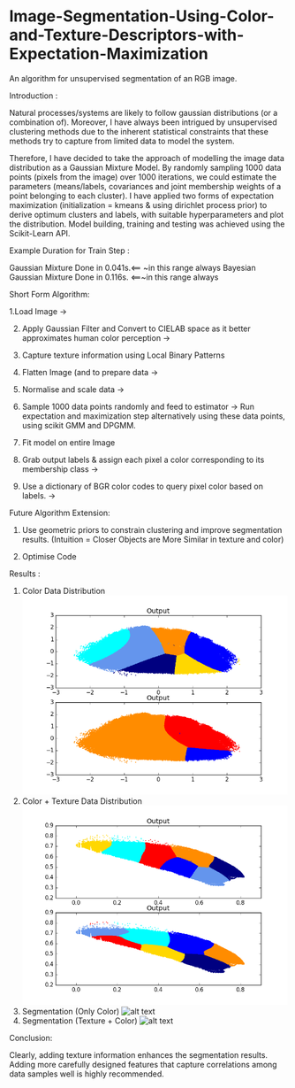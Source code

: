 # Image-Segmentation-Using-Color-and-Texture-Descriptors-with-Expectation-Maximization
An algorithm for unsupervised segmentation of an RGB image.

Introduction :

Natural processes/systems are likely to follow gaussian distributions (or a combination of). Moreover, I have always been intrigued by unsupervised clustering methods due to the inherent statistical constraints that these methods try to capture from limited data to model the system.

Therefore, I have decided to take the approach of modelling the image data distribution as a Gaussian Mixture Model. By randomly sampling 1000 data points (pixels from the image) over 1000 iterations, we could estimate the parameters (means/labels, covariances and joint membership weights of a point belonging to each cluster). I have applied two forms of expectation maximization (initialization = kmeans & using dirichlet process prior) to derive optimum clusters and labels, with suitable hyperparameters and plot the distribution. Model building, training and testing was achieved using the Scikit-Learn API.

Example Duration for Train Step : 

Gaussian Mixture Done in 0.041s.<== ~in this range always
Bayesian Gaussian Mixture Done in 0.116s. <==~in this range always

Short Form Algorithm:

1.Load Image ->

2. Apply Gaussian Filter and Convert to CIELAB space as it better approximates human color perception ->

3. Capture texture information using Local Binary Patterns

4. Flatten Image (and  to prepare data -> 

5. Normalise and scale data -> 

6. Sample 1000 data points randomly and feed to estimator -> Run expectation and maximization step alternatively using these data points, using scikit GMM and DPGMM.

7. Fit model on entire Image

8. Grab output labels & assign each pixel a color corresponding to its membership class ->

9. Use a dictionary of BGR color codes to query pixel color based on labels. ->

Future Algorithm Extension:

1. Use geometric priors to constrain clustering and improve segmentation results. (Intuition = Closer Objects are More Similar in texture and color)

2. Optimise Code

Results :

1. Color Data Distribution ![alt text](images/ColorData_Distribution_GMMTop_DPGMMBottom.png)
2. Color + Texture Data Distribution ![alt text](images/JointTextureColorDistribution_GMMTop_DPGMMBottom.png )
3. Segmentation (Only Color) ![alt text](images/Results_OnlyColor.png")
4. Segmentation (Texture + Color) ![alt text](images/Results_JointTextureColor.png")

Conclusion:

Clearly, adding texture information enhances the segmentation results. Adding more carefully designed features that capture correlations among data samples well is highly recommended.

